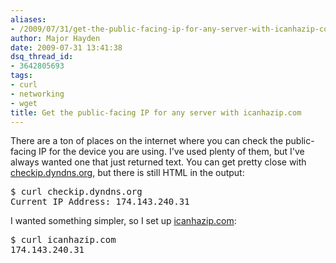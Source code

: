 ```yaml
---
aliases:
- /2009/07/31/get-the-public-facing-ip-for-any-server-with-icanhazip-com/
author: Major Hayden
date: 2009-07-31 13:41:38
dsq_thread_id:
- 3642805693
tags:
- curl
- networking
- wget
title: Get the public-facing IP for any server with icanhazip.com
---
```


There are a ton of places on the internet where you can check the public-facing IP for the device you are using. I've used plenty of them, but I've always wanted one that just returned text. You can get pretty close with [checkip.dyndns.org][1], but there is still HTML in the output:

<pre lang="html">$ curl checkip.dyndns.org
Current IP Address: 174.143.240.31</pre>

I wanted something simpler, so I set up [icanhazip.com][2]:

<pre lang="html">$ curl icanhazip.com
174.143.240.31</pre>

 [1]: http://checkip.dyndns.org/
 [2]: http://icanhazip.com/